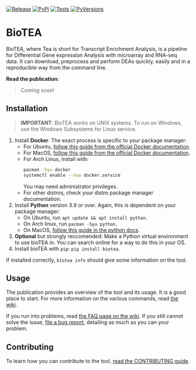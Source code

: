 [![Release](https://img.shields.io/github/v/release/CMA-Lab/bioTEA?style=flat-square)](https://github.com/CMA-Lab/bioTEA/releases)
[![PyPi](https://img.shields.io/pypi/v/biotea?style=flat-square)](https://pypi.org/project/bioTEA/)
[![Tests](https://img.shields.io/github/workflow/status/CMA-Lab/bioTEA/Tests?label=Tests&style=flat-square)](https://github.com/CMA-Lab/bioTEA/blob/main/CONTRIBUTING.md)
[![PyVersions](https://img.shields.io/pypi/pyversions/biotea?style=flat-square)](https://www.python.org/)

# BioTEA
BioTEA, where Tea is short for Transcript Enrichment Analysis, is a pipeline for Differential Gene expression Analysis with microarray and RNA-seq data.
It can download, preprocess and perform DEAs quickly, easily and in a reproducible way from the command line.

**Read the publication:**
> Coming soon!

## Installation

> **IMPORTANT**: BioTEA works on UNIX systems. To run on Windows, use the Windows Subsystems for Linux service.

1. Install **Docker**. The exact process is specific to your package manager:
   - For Ubuntu, [follow this guide from the official Docker documentation](https://docs.docker.com/engine/install/ubuntu/).
   - For MacOS, [follow this guide from the official Docker documentation](https://docs.docker.com/desktop/mac/install/).
   - For Arch Linux, install with:
     ```zsh
     pacman -Syu docker
     systemctl enable --now docker.service
     ```
     You may need administrator privileges.
   - For other distros, check your distro package manager documentation.
2. Install **Python** version 3.9 or over. Again, this is dependent on your package manager:
   - On Ubuntu, run `apt update && apt install python`.
   - On Arch linux, run `pacman -Syu python`.
   - On MacOS, [follow this guide in the python docs](https://docs.python-guide.org/starting/install3/osx/).
3. **Optional** but strongly reccomended: Make a Python virtual environment to use bioTEA in. You can search online for a way to do this in your OS.
4. Install bioTEA with `pip`: `pip install biotea`.

If installed correctly, `biotea info` should give some information on the tool.

## Usage
The publication provides an overview of the tool and its usage. It is a good place to start. For more information on the various commands, read [the wiki](https://github.com/CMA-Lab/bioTEA/wiki).

If you run into problems, read [the FAQ page on the wiki](https://github.com/CMA-Lab/bioTEA/wiki). If you still cannot solve the issue, [file a bug report](https://github.com/CMA-Lab/bioTEA/issues/new), detailing as much as you can your problem.

## Contributing
To learn how you can contribute to the tool, [read the CONTRIBUTING guide](https://github.com/CMA-Lab/bioTEA/blob/main/CONTRIBUTING.md).

